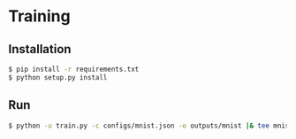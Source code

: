 # Training

## Installation

```sh
$ pip install -r requirements.txt
$ python setup.py install
```

## Run

```sh
$ python -u train.py -c configs/mnist.json -o outputs/mnist |& tee mnist.log
```
